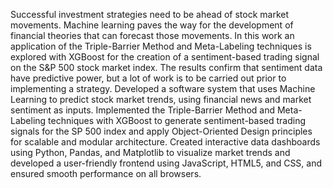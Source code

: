 Successful investment strategies need to be ahead of stock market movements. Machine learning paves the way for the development of financial theories that can forecast those movements. In this work an application of the Triple-Barrier Method and Meta-Labeling techniques is explored with XGBoost for the creation of a sentiment-based trading signal on the S&P 500 stock market index. The results confirm that sentiment data have predictive power, but a lot of work is to be carried out prior to implementing a strategy.
Developed a software system that uses Machine Learning to predict stock market trends, using financial news and market sentiment as inputs.
Implemented the Triple-Barrier Method and Meta-Labeling techniques with XGBoost to generate sentiment-based trading signals for the SP 500 index and apply Object-Oriented Design principles for scalable and modular architecture.
Created interactive data dashboards using Python, Pandas, and Matplotlib to visualize market trends and developed a user-friendly frontend using JavaScript, HTML5, and CSS, and ensured smooth performance on all browsers.
